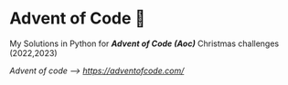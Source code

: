 # Advent of Code 🎅

My Solutions in Python for _**Advent of Code (Aoc)**_ Christmas challenges (2022,2023)

_Advent of code --> https://adventofcode.com/_


